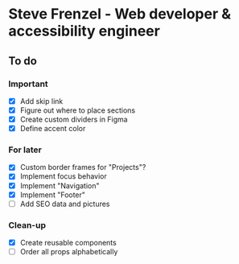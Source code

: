 # Steve Frenzel - Web developer & accessibility engineer

## To do

### Important

- [x] Add skip link
- [x] Figure out where to place sections
- [x] Create custom dividers in Figma
- [x] Define accent color

### For later

- [x] Custom border frames for "Projects"?
- [x] Implement focus behavior
- [x] Implement "Navigation"
- [x] Implement "Footer"
- [ ] Add SEO data and pictures

### Clean-up

- [x] Create reusable components
- [ ] Order all props alphabetically
